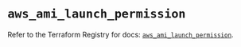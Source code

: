 # `aws_ami_launch_permission`

Refer to the Terraform Registry for docs: [`aws_ami_launch_permission`](https://registry.terraform.io/providers/hashicorp/aws/6.5.0/docs/resources/ami_launch_permission).
